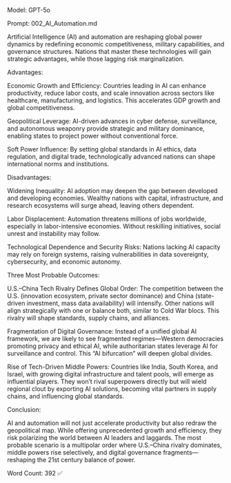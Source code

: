 Model: GPT-5o

Prompt: 002_AI_Automation.md

Artificial Intelligence (AI) and automation are reshaping global power dynamics by redefining economic competitiveness, military capabilities, and governance structures. Nations that master these technologies will gain strategic advantages, while those lagging risk marginalization.

Advantages:

Economic Growth and Efficiency: Countries leading in AI can enhance productivity, reduce labor costs, and scale innovation across sectors like healthcare, manufacturing, and logistics. This accelerates GDP growth and global competitiveness.

Geopolitical Leverage: AI-driven advances in cyber defense, surveillance, and autonomous weaponry provide strategic and military dominance, enabling states to project power without conventional force.

Soft Power Influence: By setting global standards in AI ethics, data regulation, and digital trade, technologically advanced nations can shape international norms and institutions.

Disadvantages:

Widening Inequality: AI adoption may deepen the gap between developed and developing economies. Wealthy nations with capital, infrastructure, and research ecosystems will surge ahead, leaving others dependent.

Labor Displacement: Automation threatens millions of jobs worldwide, especially in labor-intensive economies. Without reskilling initiatives, social unrest and instability may follow.

Technological Dependence and Security Risks: Nations lacking AI capacity may rely on foreign systems, raising vulnerabilities in data sovereignty, cybersecurity, and economic autonomy.

Three Most Probable Outcomes:

U.S.–China Tech Rivalry Defines Global Order: The competition between the U.S. (innovation ecosystem, private sector dominance) and China (state-driven investment, mass data availability) will intensify. Other nations will align strategically with one or balance both, similar to Cold War blocs. This rivalry will shape standards, supply chains, and alliances.

Fragmentation of Digital Governance: Instead of a unified global AI framework, we are likely to see fragmented regimes—Western democracies promoting privacy and ethical AI, while authoritarian states leverage AI for surveillance and control. This “AI bifurcation” will deepen global divides.

Rise of Tech-Driven Middle Powers: Countries like India, South Korea, and Israel, with growing digital infrastructure and talent pools, will emerge as influential players. They won’t rival superpowers directly but will wield regional clout by exporting AI solutions, becoming vital partners in supply chains, and influencing global standards.

Conclusion:

AI and automation will not just accelerate productivity but also redraw the geopolitical map. While offering unprecedented growth and efficiency, they risk polarizing the world between AI leaders and laggards. The most probable scenario is a multipolar order where U.S.–China rivalry dominates, middle powers rise selectively, and digital governance fragments—reshaping the 21st century balance of power.

Word Count: 392 ✅
